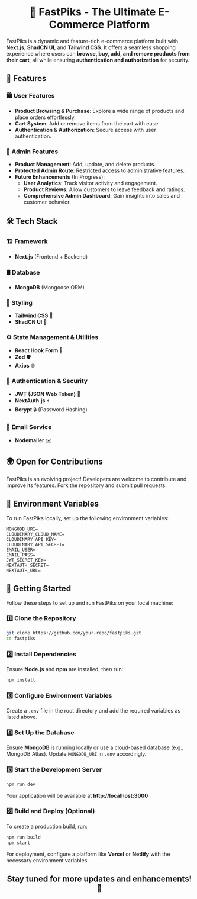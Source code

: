 <div align="center">

# 🏪 FastPiks - The Ultimate E-Commerce Platform

</div>

FastPiks is a dynamic and feature-rich e-commerce platform built with **Next.js**, **ShadCN UI**, and **Tailwind CSS**. It offers a seamless shopping experience where users can **browse, buy, add, and remove products from their cart**, all while ensuring **authentication and authorization** for security.

## 🚀 Features

### 🛍️ User Features
* **Product Browsing & Purchase**: Explore a wide range of products and place orders effortlessly.
* **Cart System**: Add or remove items from the cart with ease.
* **Authentication & Authorization**: Secure access with user authentication.

### 🔐 Admin Features
* **Product Management**: Add, update, and delete products.
* **Protected Admin Route**: Restricted access to administrative features.
* **Future Enhancements** (In Progress):
  * **User Analytics**: Track visitor activity and engagement.
  * **Product Reviews**: Allow customers to leave feedback and ratings.
  * **Comprehensive Admin Dashboard**: Gain insights into sales and customer behavior.

## 🛠️ Tech Stack

### 🏗️ Framework
* **Next.js** (Frontend + Backend)

### 🛢️ Database
* **MongoDB** (Mongoose ORM)

### 🎨 Styling
* **Tailwind CSS** 🎨
* **ShadCN UI** 💅

### ⚙️ State Management & Utilities
* **React Hook Form** 📄
* **Zod** 🛡️
* **Axios** 🌐

### 🔐 Authentication & Security
* **JWT (JSON Web Token)** 🔑
* **NextAuth.js** ⚡
* **Bcrypt** 🔒 (Password Hashing)

### 📧 Email Service
* **Nodemailer** ✉️

## 🌍 Open for Contributions

FastPiks is an evolving project! Developers are welcome to contribute and improve its features. Fork the repository and submit pull requests.

## 📌 Environment Variables

To run FastPiks locally, set up the following environment variables:

```
MONGODB_URI=
CLOUDINARY_CLOUD_NAME=
CLOUDINARY_API_KEY=
CLOUDINARY_API_SECRET=
EMAIL_USER=
EMAIL_PASS=
JWT_SECRET_KEY=
NEXTAUTH_SECRET=
NEXTAUTH_URL=
```

## 🏁 Getting Started

Follow these steps to set up and run FastPiks on your local machine:

### 1️⃣ Clone the Repository
```sh
git clone https://github.com/your-repo/fastpiks.git
cd fastpiks
```

### 2️⃣ Install Dependencies
Ensure **Node.js** and **npm** are installed, then run:
```sh
npm install
```

### 3️⃣ Configure Environment Variables
Create a `.env` file in the root directory and add the required variables as listed above.

### 4️⃣ Set Up the Database
Ensure **MongoDB** is running locally or use a cloud-based database (e.g., MongoDB Atlas). Update `MONGODB_URI` in `.env` accordingly.

### 5️⃣ Start the Development Server
```sh
npm run dev
```
Your application will be available at **http://localhost:3000**

### 6️⃣ Build and Deploy (Optional)
To create a production build, run:
```sh
npm run build
npm start
```
For deployment, configure a platform like **Vercel** or **Netlify** with the necessary environment variables.

<div align="center">

## Stay tuned for more updates and enhancements! 🚀

</div>
